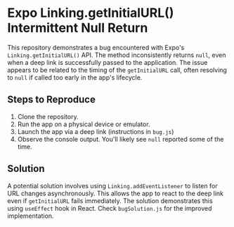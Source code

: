 # Expo Linking.getInitialURL() Intermittent Null Return

This repository demonstrates a bug encountered with Expo's `Linking.getInitialURL()` API.  The method inconsistently returns `null`, even when a deep link is successfully passed to the application. The issue appears to be related to the timing of the `getInitialURL` call, often resolving to `null` if called too early in the app's lifecycle.

## Steps to Reproduce

1. Clone the repository.
2. Run the app on a physical device or emulator.
3. Launch the app via a deep link (instructions in `bug.js`)
4. Observe the console output.  You'll likely see `null` reported some of the time.

## Solution

A potential solution involves using `Linking.addEventListener` to listen for URL changes asynchronously.  This allows the app to react to the deep link even if `getInitialURL` fails immediately. The solution demonstrates this using `useEffect` hook in React.  Check `bugSolution.js` for the improved implementation.